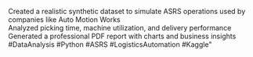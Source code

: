 Created a realistic synthetic dataset to simulate ASRS operations used by companies like Auto Motion Works  
Analyzed picking time, machine utilization, and delivery performance  
Generated a professional PDF report with charts and business insights  
#DataAnalysis #Python #ASRS #LogisticsAutomation #Kaggle"
